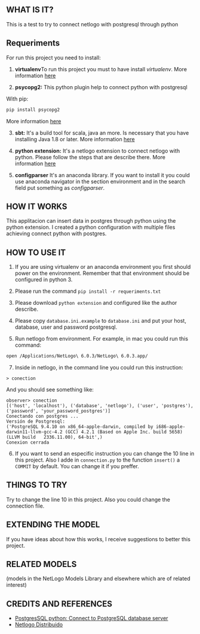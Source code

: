 ## WHAT IS IT?

This is a test to try to connect netlogo with postgresql through python

## Requeriments

For run this project you need to install:

1. **virtualenv**To run this project you must to have install _virtualenv_. More information [here](https://virtualenv.pypa.io/en/latest/)

2. **psycopg2:** 
  This python plugin help to connect python with postgresql

  With pip:

  ```bash
  pip install psycopg2
  ```

  More information [here](https://pypi.org/project/psycopg2/)


3. **sbt:** It's a build tool for scala, java an more. Is necessary that you have installing Java 1.8 or later.  More information [here](https://www.scala-sbt.org/index.html)

4. **python extension:** It's a netlogo extension to connect netlogo with python. Please follow the steps that are describe there. More information [here](https://github.com/NetLogo/PythonExtension)

5. **configparser** It's an anaconda library. If you want to install it you could use anaconda navigator in the section environment and in the search field put something as _configparser_.

## HOW IT WORKS

This applitacion can insert data in postgres through python using the python extension. I created a python configuration with multiple files achieving connect python with postgres. 

## HOW TO USE IT

1. If you are using virtualenv or an anaconda environment you first should power on the environment. Remember that that environment should be configured in python 3.

2. Please run the command `pip install -r requeriments.txt` 
3. Please download `python extension` and configured like the author describe.
5. Please copy `database.ini.example` to `database.ini` and put your host, database, user and password postgresql.
6. Run netlogo from environment. For example, in mac you could run this command:
  ```bash
  open /Applications/NetLogo\ 6.0.3/NetLogo\ 6.0.3.app/
  ```
7. Inside in netlogo, in the command line you could run this instruction:

  ```
  > conection
  ```

  And you should see something like:

  ```
  observer> conection
  [('host', 'localhost'), ('database', 'netlogo'), ('user', 'postgres'), ('password', 'your_password_postgres')]
  Conectando con postgres ...
  Versión de Postgresql:
  ('PostgreSQL 9.4.10 on x86_64-apple-darwin, compiled by i686-apple-darwin11-llvm-gcc-4.2 (GCC) 4.2.1 (Based on Apple Inc. build 5658) (LLVM build   2336.11.00), 64-bit',)
  Conexion cerrada
  ```
6. If you want to send an especific instruction you can change the 10 line in this project. Also I adde in `connection.py` to the function `insert()` a `COMMIT` by default. You can change it if you preffer. 

## THINGS TO TRY

Try to change the line 10 in this project. Also you could change the connection file.

## EXTENDING THE MODEL

If you have ideas about how this works, I receive suggestions to better this project.

## RELATED MODELS

(models in the NetLogo Models Library and elsewhere which are of related interest)

## CREDITS AND REFERENCES

* [PostgresSQL python: Connect to PostgreSQL database server](http://www.postgresqltutorial.com/postgresql-python/connect/)
* [Netlogo Distribuido](https://gitlab.com/cdaza/netlogo-distribuido)
